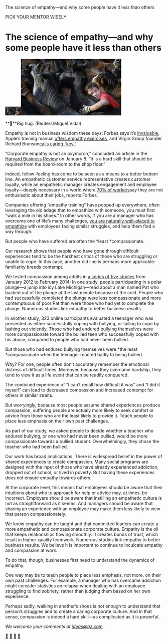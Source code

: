 The science of empathy—and why some people have it less than others

PICK YOUR MENTOR WISELY

# The science of empathy—and why some people have it less than others

![empathy.jpg](../_resources/695c7f0476a89b57ef1150aa476ac9e8.jpg)![Reveller tries to hold wild horse during "Rapa Das Bestas" traditional event in Sabucedo](../_resources/7a8142291ce8d7e5d3c5f7c7865bb829.jpg)

****Big hug. (Reuters/Miguel Vidal)

Empathy is hot in business wisdom these days: Forbes says it’s [invaluable](http://www.forbes.com/sites/dinamedland/2015/07/02/losing-out-on-that-invaluable-empathy-factor-in-business/), Apple’s training manual [offers empathy exercises](http://gizmodo.com/5938323/how-to-be-a-genius-this-is-apples-secret-employee-training-manual), and Virgin Group founder Richard Branson[calls caring “key.”](http://www.entrepreneur.com/article/234837)

“Corporate empathy is not an oxymoron,” concluded an article in the [Harvard Business Review](https://hbr.org/2015/01/corporate-empathy-is-not-an-oxymoron) on January 8. “It is a hard skill that should be required from the board-room to the shop floor.”

Indeed, fellow-feeling has come to be seen as a means to a better bottom line. An empathetic customer service representative creates customer loyalty, while an empathetic manager creates engagement and employee loyalty—deeply necessary in a world where [70% of workers](http://www.forbes.com/sites/susanadams/2013/10/10/unhappy-employees-outnumber-happy-ones-by-two-to-one-worldwide/)say they are not enthusiastic about their jobs, reports Forbes.

Companies offering “empathy training” have popped up everywhere, often leveraging the old adage that to empathize with someone, you must first “walk a mile in his shoes.” In other words, if you are a manager who has overcome one of life’s many challenges, [you are naturally well-placed to empathize](https://qz.com/449956/women-make-better-leaders-so-why-arent-there-more-of-us/) with employees facing similar struggles, and help them find a way through.

But people who have suffered are often the *least *compassionate.

Our research shows that people who have gone through difficult experiences tend to be the harshest critics of those who are struggling or unable to cope. In this case, another old line is perhaps more applicable: familiarity breeds contempt.

We tested compassion among adults in [a series of five studies](http://psycnet.apa.org/journals/psp/108/4/610) from January 2012 to February 2014: In one study, people participating in a polar plunge—a jump into icy Lake Michigan—read about a man named Pat who backed out of the plunge at the last minute because of the cold. People who had successfully completed the plunge were less compassionate and more contemptuous of poor Pat than were those who had yet to complete the plunge. Numerous studies link empathy to better business results.

In another study, 323 online participants evaluated a teenager who was presented as either successfully coping with bullying, or failing to cope by lashing out violently. Those who had endured bullying themselves were more compassionate toward the bullied teen who successfully coped with his abuse, compared to people who had never been bullied.

But those who had endured bullying themselves were *the least *compassionate when the teenager reacted badly to being bullied.

Why? For one, people often don’t accurately remember the emotional distress of difficult times. Moreover, because they overcame hardship, they tend to view it as a life event that can be readily conquered.

The combined experience of “I can’t recall how difficult it was” and “I did it myself” can lead to decreased compassion and increased contempt for others in similar straits.

But worryingly, because most people assume shared experiences produce compassion, suffering people are actualy more likely to seek comfort or advice from those who are the least likely to provide it. Teach people to place less emphasis on their own past challenges.

As part of our study, we asked people to decide whether a teacher who endured bullying, or one who had never been bullied, would be more compassionate towards a bullied student. Overwhelmingly, they chose the teacher who had been bullied.

Our work has broad implications. There is widespread belief in the power of shared experiences to create compassion. Many social programs are designed with the input of those who have already experienced addiction, dropped out of school, or lived in poverty. But having these experiences does not ensure empathy towards others.

At the corporate level, this means that employees should be aware that their intuitions about who to approach for help or advice may, at times, be incorrect. Employers should be aware that instilling an empathetic culture is not as straightforward as it seems. And managers should be aware that sharing an experience with an employee may make them less likely to view that person compassionately.

We know empathy can be taught and that committed leaders can create a more empathetic and compassionate corporate culture. Empathy is the oil that keeps relationships flowing smoothly. It creates bonds of trust, which result in higher-quality teamwork. Numerous studies link empathy to better business results. We believe it is important to continue to inculcate empathy and compassion at work.

To do that, though, businesses first need to understand the dynamics of empathy.

One way may be to teach people to place less emphasis, not more, on their own past challenges. For example, a manager who has overcame addiction might consider statistics on relapse when dealing with an employee struggling to find sobriety, rather than judging them based on her own experience.

Perhaps sadly, walking in another’s shoes is not enough to understand that person’s struggles and to create a caring corporate culture. And in that sense, compassion is indeed a hard skill—as complicated as it is powerful.

*We welcome your comments at [ideas@qz.com](https://qz.com/452497/great-bosses-have-empathy-but-not-for-everyone/?utm_source=qzfbarchivemailto:ideas@qz.com).*

 [](https://twitter.com/intent/tweet?url=https%3A%2F%2Fqz.com%2F452497&text=The%20science%20of%20empathy%E2%80%94and%20why%20some%20people%20have%20it%20less%20than%20others&via=qz) [](https://www.facebook.com/sharer.php?u=https%3A%2F%2Fqz.com%2F452497%2Fgreat-bosses-have-empathy-but-not-for-everyone%2F) [](https://www.linkedin.com/shareArticle?mini=true&url=https%3A%2F%2Fqz.com%2F452497%2Fgreat-bosses-have-empathy-but-not-for-everyone%2F&title=The%20science%20of%20empathy%E2%80%94and%20why%20some%20people%20have%20it%20less%20than%20others&summary=Empathy%20is%20hot%20in%20business%20wisdom%20these%20days%3A%20Forbes%20says%20it%E2%80%99s%20invaluable%2C%20Apple%E2%80%99s%20training%20manual%20offers%20empathy%20exercises%2C%20and%20Virgin%20Group%20founder%20Richard%20Branson%20calls%E2%80%A6&source=Quartz) [](https://qz.com/452497/great-bosses-have-empathy-but-not-for-everyone/?utm_source=qzfbarchivemailto:?subject=Quartz%3A%20The%20science%20of%20empathy%E2%80%94and%20why%20some%20people%20have%20it%20less%20than%20others&body=https%3A%2F%2Fqz.com%2F452497%2Fgreat-bosses-have-empathy-but-not-for-everyone%2F%0A%0AEmpathy%20is%20hot%20in%20business%20wisdom%20these%20days%3A%20Forbes%20says%20it%E2%80%99s%20invaluable%2C%20Apple%E2%80%99s%20training%20manual%20offers%20empathy%20exercises%2C%20and%20Virgin%20Group%20founder%20Richard%20Branson%20calls%E2%80%A6%0A%0ASign%20up%20for%20the%20Quartz%20Daily%20Brief%3A%20https%3A%2F%2Fbit.ly%2Fquartzdailybrief.)